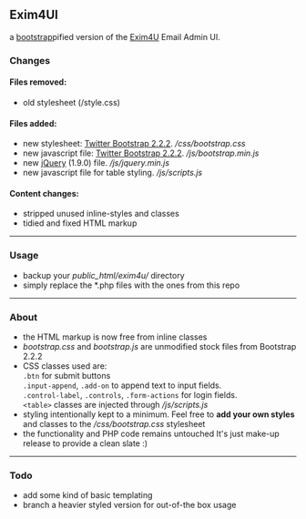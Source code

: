 ## Exim4UI
a [bootstrap](http://twitter.github.com/bootstrap/)pified version of the [Exim4U](http://exim4u.org/) Email Admin UI.

### Changes
#### Files removed:
* old stylesheet (/style.css)

#### Files added:
* new stylesheet: [Twitter Bootstrap 2.2.2](http://twitter.github.com/bootstrap/). */css/bootstrap.css* 
* new javascript file: [Twitter Bootstrap 2.2.2](http://twitter.github.com/bootstrap/). */js/bootstrap.min.js*
* new [jQuery](http://jquery.com/) (1.9.0) file. */js/jquery.min.js*
* new javascript file for table styling. */js/scripts.js*   

#### Content changes:
* stripped unused inline-styles and classes  
* tidied and fixed HTML markup

---

### Usage
* backup your *public_html/exim4u/* directory  
* simply replace the *.php files with the ones from this repo

---

### About  
* the HTML markup is now free from inline classes
* *bootstrap.css* and *bootstrap.js* are unmodified stock files from Bootstrap 2.2.2
* CSS classes used are:   
`.btn` for submit buttons  
`.input-append`, `.add-on` to append text to input fields.  
`.control-label`, `.controls`, `.form-actions` for login fields.  
`<table>` classes are injected through */js/scripts.js*
* styling intentionally kept to a minimum. Feel free to **add your own styles** and classes to the */css/bootstrap.css* stylesheet
* the functionality and PHP code remains untouched
It's just make-up release to provide a clean slate :)

---
### Todo
* add some kind of basic templating
* branch a heavier styled version for out-of-the box usage
